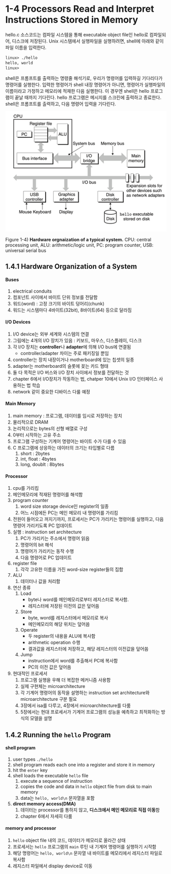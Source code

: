 # 1-4 Processors Read and Interpret Instructions Stored in Memory

hello.c 소스코드는 컴파일 시스템을 통해 executable object file인 hello로 컴파일되어, 디스크에 저장된다. Unix 시스템에서 실행파일을 실행하려면, shell에 아래와 같이 파일 이름을 입력한다.

```shell
linux> ./hello
hello, world
linux>
```

shell은 프롬프트를 출력하는 명령줄 해석기로, 우리가 명령어를 입력하길 기다리다가 명령어를 실행한다.
입력한 명령어가 shell 내장 명령어가 아니면, 명령어가 실행파일의 이름이라고 가정하고 메모리에 적재한 다음 실행한다.
이 경우엔 shell은 hello 프로그램이 끝날 때까지 기다린다.
hello 프로그램은 메시지를 스크린에 출력하고 종료한다.
shell은 프롬프트를 출력하고, 다음 명령어 입력을 기다린다.

![Figure 1.4](./figure1-4.png)

Figure 1-4) **Hardware orgnaization of a typical system.**
CPU: central processing unit,
ALU: arithmetic/logic unit,
PC: program counter,
USB: universal serial bus

## 1.4.1 Hardware Organization of a System

#### Buses

1. electrical conduits
2. 컴포넌트 사이에서 바이트 단위 정보를 전달함
3. 워드(word) : 고정 크기의 바이트 덩어리(chunk)
4. 워드는 시스템마다 4바이트(32bit), 8바이트(64) 등으로 달라짐

#### I/O Devices

1.  I/O device는 외부 세계와 시스템의 연결
2.  그림에는 4개의 I/O 장치가 있음 : 키보드, 마우스, 디스플레이, 디스크
3.  각 I/O 장치는 **controller**나 **adapter**에 의해 I/O bus에 연결됨
    - controller/adapter 차이는 주로 패키징일 뿐임
4.  controller는 장치 내장이거나 motherboard에 있는 칩셋의 일종
5.  adapter는 motherboard의 슬롯에 꽂는 카드 형태
6.  둘 다 목적은 I/O 버스와 I/O 장치 사이에서 정보를 전달하는 것
7.  chapter 6에서 I/O장치가 작동하는 법, chatper 10에서 Unix I/O 인터페이스 사용하는 법 학습
8.  network 같이 중요한 디바이스 다룰 예정

#### Main Memory

1.  main memory : 프로그램, 데이터를 임시로 저장하는 장치
2.  물리적으로 DRAM
3.  논리적으로는 bytes의 선형 배열로 구성
4.  0부터 시작하는 고유 주소
5.  프로그램 구성하는 기계어 명령어는 바이트 수가 다를 수 있음
6.  C 프로그램에 상응하는 데이터의 크기는 타입별로 다름
    1. short : 2bytes
    2. int, float : 4bytes
    3. long, doublt : 8bytes

#### Processor

1.  cpu를 가리킴
2.  메인메모리에 적재된 명령어를 해석함
3.  program counter
    1. word size storage device인 register의 일종
    2. 어느 시점에든 PC는 메인 메모리 내 명령어를 가리킴
4.  전원이 들어오고 꺼지기까지, 프로세서는 PC가 가리키는 명령어를 실행하고, 다음 명령어 가리키도록 PC 업데이트
5.  실행 : instruction set architecture
    1. PC가 가리키는 주소에서 명령어 읽음
    2. 명령어의 bit 해석
    3. 명령어가 가리키는 동작 수행
    4. 다음 명령어로 PC 업데이트
6.  register file
    1. 각각 고유한 이름을 가진 word-size register들의 집합
7.  ALU
    1. 데이터나 값을 처리함
8.  연산 종류
    1.  Load
        - byte나 word를 메인메모리로부터 레지스터로 복사함.
        - 레지스터에 저장된 이전의 값은 덮어씀
    2.  Store
        - byte, word를 레지스터에서 메모리로 복사
        - 메인메모리의 해당 위치는 덮어씀
    3.  Operate
        - 두 register의 내용을 ALU에 복사함
        - arithmetic operation 수행
        - 결과값을 레지스터에 저장하고, 해당 레지스터의 이전값을 덮어씀
    4.  Jump
        - instruction에서 word를 추출해서 PC에 복사함
        - PC의 이전 값은 덮어씀
9.  현대적인 프로세서
    1.  프로그램 실행을 우해 더 복잡한 메커니즘 사용함
    2.  실제 구현체는 microarchitecture
    3.  각 기계어 명령어의 동작을 설명하는 instruction set architecture와 microarchitecture 구분 필요
    4.  3장에서 isa를 다루고, 4장에서 microarchitecture를 다룸
    5.  5장에서는 현대 프로세서가 기계어 프로그램의 성능을 예측하고 최적화하는 방식의 모델을 설명

## 1.4.2 Running the `hello` Program

#### shell program

1. user types `./hello`
2. shell program reads each one into a register and store it in memory
3. hit the `enter` key
4. shell loads the executable `hello` file
   1. execute a sequence of instruction
   2. copies the code and data in `hello` object file from disk to main memory
   3. data는 `hello, world\n` 문자열을 포함
5. **direct memory access(DMA)**
   1. 데이터는 processor를 통하지 않고, **디스크에서 메인 메모리로 직접 이동**함
   2. chapter 6에서 자세히 다룸

#### memory and processor

1. `hello` object file 내의 코드, 데이터가 메모리로 올라간 상태
2. 프로세서는 `hello` 프로그램의 `main` 루틴 내 기계어 명령어를 실행하기 시작함
3. 해당 명령어는 `hello, world\n` 문자열 내 바이트를 메모리에서 레지스터 파일로 복사함
4. 레지스터 파일에서 display device로 이동
